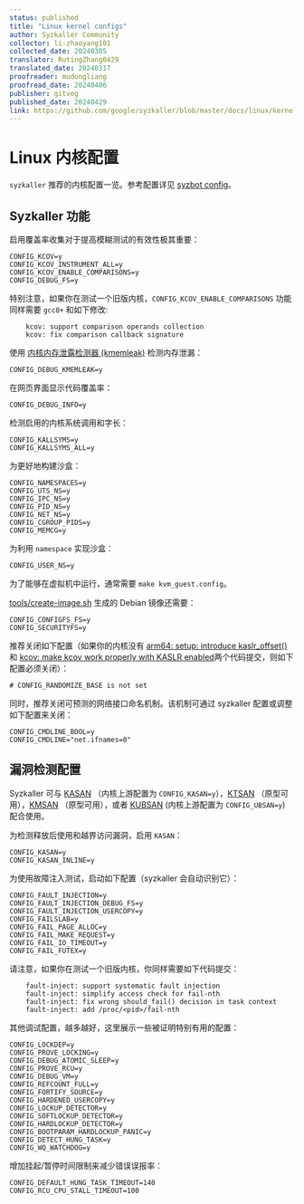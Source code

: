 ```yaml
---
status: published
title: "Linux kernel configs"
author: Syzkaller Community
collector: li-zhaoyang101
collected_date: 20240305
translator: RutingZhang0429
translated_date: 20240317
proofreader: mudongliang
proofread_date: 20240406
publisher: gitveg
published_date: 20240429
link: https://github.com/google/syzkaller/blob/master/docs/linux/kernel_configs.md
---
```


# Linux 内核配置

`syzkaller` 推荐的内核配置一览。参考配置详见 [syzbot config](https://github.com/google/syzkaller/dashboard/config/linux/upstream-apparmor-kasan.config)。

## Syzkaller 功能

启用覆盖率收集对于提高模糊测试的有效性极其重要：
```
CONFIG_KCOV=y
CONFIG_KCOV_INSTRUMENT_ALL=y
CONFIG_KCOV_ENABLE_COMPARISONS=y
CONFIG_DEBUG_FS=y
```
特别注意，如果你在测试一个旧版内核，`CONFIG_KCOV_ENABLE_COMPARISONS` 功能同样需要 `gcc8+` 和如下修改:
```
    kcov: support comparison operands collection
    kcov: fix comparison callback signature
```

使用 [内核内存泄露检测器
(kmemleak)](https://github.com/hust-open-atom-club/TranslateProject/blob/master/sources/kernel/20240301%20Kernel%20Memory%20Leak%20Detector.md) 检测内存泄漏：

```
CONFIG_DEBUG_KMEMLEAK=y
```

在网页界面显示代码覆盖率：
```
CONFIG_DEBUG_INFO=y
```

检测启用的内核系统调用和字长：
```
CONFIG_KALLSYMS=y
CONFIG_KALLSYMS_ALL=y
```

为更好地构建沙盒：
```
CONFIG_NAMESPACES=y
CONFIG_UTS_NS=y
CONFIG_IPC_NS=y
CONFIG_PID_NS=y
CONFIG_NET_NS=y
CONFIG_CGROUP_PIDS=y
CONFIG_MEMCG=y
```

为利用 `namespace` 实现沙盒：
```
CONFIG_USER_NS=y
```

为了能够在虚拟机中运行，通常需要 `make kvm_guest.config`。

[tools/create-image.sh](https://github.com/google/syzkaller/tools/create-image.sh) 生成的 Debian 镜像还需要：
```
CONFIG_CONFIGFS_FS=y
CONFIG_SECURITYFS=y
```

推荐关闭如下配置（如果你的内核没有 [arm64: setup: introduce kaslr_offset()](https://github.com/torvalds/linux/commit/7ede8665f27cde7da69e8b2fbeaa1ed0664879c5)
 和 [kcov: make kcov work properly with KASLR enabled](https://github.com/torvalds/linux/commit/4983f0ab7ffaad1e534b21975367429736475205)两个代码提交，则如下配置必须关闭）：
```
# CONFIG_RANDOMIZE_BASE is not set
```

同时，推荐关闭可预测的网络接口命名机制。该机制可通过 syzkaller 配置或调整如下配置来关闭：
```
CONFIG_CMDLINE_BOOL=y
CONFIG_CMDLINE="net.ifnames=0"
```

## 漏洞检测配置

Syzkaller 可与 
[KASAN](https://kernel.org/doc/html/latest/dev-tools/kasan.html) （内核上游配置为 `CONFIG_KASAN=y`），[KTSAN](https://github.com/google/ktsan) （原型可用），[KMSAN](https://github.com/google/kmsan) （原型可用），或者 [KUBSAN](https://kernel.org/doc/html/latest/dev-tools/ubsan.html) (内核上游配置为 `CONFIG_UBSAN=y`) 配合使用。

为检测释放后使用和越界访问漏洞，启用 `KASAN`：
```
CONFIG_KASAN=y
CONFIG_KASAN_INLINE=y
```

为使用故障注入测试，启动如下配置（syzkaller 会自动识别它）：
```
CONFIG_FAULT_INJECTION=y
CONFIG_FAULT_INJECTION_DEBUG_FS=y
CONFIG_FAULT_INJECTION_USERCOPY=y
CONFIG_FAILSLAB=y
CONFIG_FAIL_PAGE_ALLOC=y
CONFIG_FAIL_MAKE_REQUEST=y
CONFIG_FAIL_IO_TIMEOUT=y
CONFIG_FAIL_FUTEX=y
```
请注意，如果你在测试一个旧版内核，你同样需要如下代码提交：
```
    fault-inject: support systematic fault injection
    fault-inject: simplify access check for fail-nth
    fault-inject: fix wrong should_fail() decision in task context
    fault-inject: add /proc/<pid>/fail-nth
```

其他调试配置，越多越好，这里展示一些被证明特别有用的配置：
```
CONFIG_LOCKDEP=y
CONFIG_PROVE_LOCKING=y
CONFIG_DEBUG_ATOMIC_SLEEP=y
CONFIG_PROVE_RCU=y
CONFIG_DEBUG_VM=y
CONFIG_REFCOUNT_FULL=y
CONFIG_FORTIFY_SOURCE=y
CONFIG_HARDENED_USERCOPY=y
CONFIG_LOCKUP_DETECTOR=y
CONFIG_SOFTLOCKUP_DETECTOR=y
CONFIG_HARDLOCKUP_DETECTOR=y
CONFIG_BOOTPARAM_HARDLOCKUP_PANIC=y
CONFIG_DETECT_HUNG_TASK=y
CONFIG_WQ_WATCHDOG=y
```

增加挂起/暂停时间限制来减少错误误报率：
```
CONFIG_DEFAULT_HUNG_TASK_TIMEOUT=140
CONFIG_RCU_CPU_STALL_TIMEOUT=100
```
